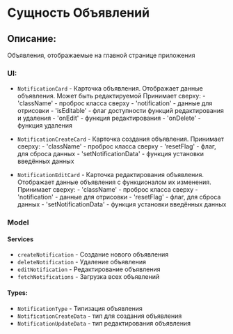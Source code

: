 # Сущность Объявлений

## Описание:

Объявления, отображаемые на главной странице приложения

### UI:

- `NotificationCard` - Карточка объявления. Отображает данные объявления. Может быть редактируемой
    Принимает сверху:
        - 'className' - проброс класса сверху
        - 'notification' - данные для отрисовки
        - 'isEditable' - флаг доступности функций редактирования и удаления
        - 'onEdit' - функция редактирования
        - 'onDelete' - функция удаления

- `NotificationCreateCard` - Карточка создания объявления.
    Принимает сверху:
        - 'className' - проброс класса сверху
        - 'resetFlag' - флаг, для сброса данных
        - 'setNotificationData' - функция установки введённых данных

- `NotificationEditCard` - Карточка редактирования объявления. Отображает данные объявления с функционалом их изменения.
    Принимает сверху:
        - 'className' - проброс класса сверху
        - 'notification' - данные для отрисовки
        - 'resetFlag' - флаг, для сброса данных
        - 'setNotificationData' - функция установки введённых данных

### Model

#### Services

- `createNotification` - Создание нового объявления
- `deleteNotification` - Удаление объявления
- `editNotification` - Редактирование объявления
- `fetchNotifications` - Загрузка всех объявлений

#### Types:
- `NotificationType` - Типизация объявления
- `NotificationCreateData` - тип для создания объявления
- `NotificationUpdateData` - тип редактирования объявления